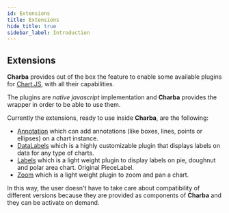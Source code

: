 ```yaml
---
id: Extensions
title: Extensions
hide_title: true
sidebar_label: Introduction
---
```

## Extensions

**Charba** provides out of the box the feature to enable some available plugins for [Chart.JS](http://www.chartjs.org/), with all their capabilities.

The plugins are *native javascript* implementation and **Charba** provides the wrapper in order to be able to use them.

Currently the extensions, ready to use inside **Charba**, are the following:

  * [Annotation](Annotation) which can add annotations (like boxes, lines, points or ellipses) on a chart instance.
  * [DataLabels](DataLabels) which is a highly customizable plugin that displays labels on data for any type of charts.
  * [Labels](Labels) which is a light weight plugin to display labels on pie, doughnut and polar area chart. Original PieceLabel.
  * [Zoom](Zoom) which is a light weight plugin to zoom and pan a chart.

In this way, the user doesn't have to take care about compatibility of different versions because they are provided as components of **Charba** and they can be activate on demand.
